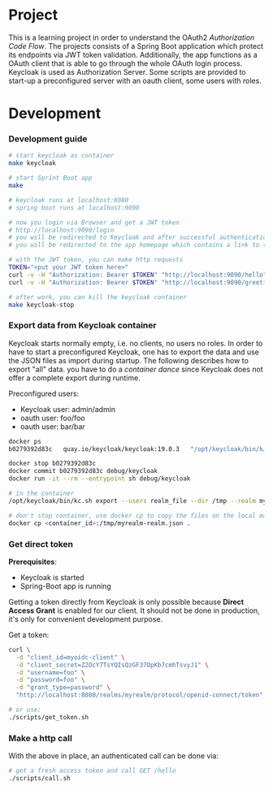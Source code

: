 # Project

This is a learning project in order to understand the OAuth2 _Authorization Code
Flow_. The projects consists of a Spring Boot application which protect its
endpoints via JWT token validation. Additionally, the app functions as a OAuth
client that is able to go through the whole OAuth login process. Keycloak is
used as Authorization Server. Some scripts are provided to start-up a
preconfigured server with an oauth client, some users with roles.

# Development

### Development guide

```bash
# start keycloak as container
make keycloak

# start Sprint Boot app
make

# keycloak runs at localhost:8080
# spring boot runs at localhost:9090

# now you login via Browser and get a JWT token
# http://localhost:9090/login
# you will be redirected to Keycloak and after successful authentication
# you will be redirected to the app homepage which contains a link to the JWT token

# with the JWT token, you can make http requests
TOKEN="<put your JWT token here>"
curl -v -H "Authorization: Bearer $TOKEN" "http://localhost:9090/hello"
curl -v -H "Authorization: Bearer $TOKEN" "http://localhost:9090/greeting"

# after work, you can kill the keycloak container
make keycloak-stop
```

### Export data from Keycloak container

Keycloak starts normally empty, i.e. no clients, no users no roles. In order to
have to start a preconfigured Keycloak, one has to export the data and use the
JSON files as import during startup. The following describes how to export "all"
data. you have to do a _container dance_ since Keycloak does not offer a
complete export during runtime.

Preconfigured users:

- Keycloak user: admin/admin
- oauth user: foo/foo
- oauth user: bar/bar

```bash
docker ps
b0279392d83c   quay.io/keycloak/keycloak:19.0.3   "/opt/keycloak/bin/k…"

docker stop b0279392d83c
docker commit b0279392d83c debug/keycloak
docker run -it --rm --entrypoint sh debug/keycloak

# in the container
/opt/keycloak/bin/kc.sh export --users realm_file --dir /tmp --realm myrealm

# don't stop container, use docker cp to copy the files on the local machine
docker cp <container_id>:/tmp/myrealm-realm.json .
```

### Get direct token

**Prerequisites**:

- Keycloak is started
- Spring-Boot app is running

Getting a token directly from Keycloak is only possible because **Direct Access
Grant** is enabled for our client. It should not be done in production, it's
only for convenient development purpose.

Get a token:

```bash
curl \
  -d "client_id=myoidc-client" \
  -d "client_secret=Z2OcY7TsYQIsQzGF37OpKb7cmhTsvyJ1" \
  -d "username=foo" \
  -d "password=foo" \
  -d "grant_type=password" \
  "http://localhost:8080/realms/myrealm/protocol/openid-connect/token"

# or use:
./scripts/get_token.sh
```

### Make a http call

With the above in place, an authenticated call can be done via:

```bash
# get a fresh access token and call GET /hello
./scripts/call.sh
```
